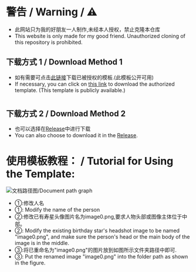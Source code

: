 # 警告 / Warning / ⚠

* 此网站只为我的好朋友一人制作,未经本人授权，禁止克隆本仓库
* This website is only made for my good friend. Unauthorized cloning of this repository is prohibited.

 ## 下载方式 1 / Download Method 1
* 如有需要可点击[此链接](https://github.com/user-attachments/files/16538179/html.zip)下载已被授权的模板.(此模板公开可用)
* If necessary, you can click on [this link](https://github.com/user-attachments/files/16538179/html.zip) to download the authorized template. (This template is publicly available.)
 
#
 
## 下载方式 2 / Download Method 2
* 也可以选择在[Release](https://github.com/yrmeng-07/html_00/releases/tag/0)中进行下载
* You can also choose to download it in the [Release](https://github.com/yrmeng-07/html_00/releases/tag/0). 

#

# 使用模板教程： / Tutorial for Using the Template:
![文档路径图/Document path graph](https://github.com/user-attachments/assets/f4e46b34-db92-474e-b280-b342032ddb2c)

* ①:修改人名
* ①: Modify the name of the person
* ②:修改已有寿星头像图片名为image0.png,要求人物头部或图像主体位于中部。
* ②: Modify the existing birthday star's headshot image to be named "image0.png", and make sure the person's head or the main body of the image is in the middle.
* ③:将已重命名为"image0.png"的图片放到如图所示文件夹路径中即可.
* ③: Put the renamed image "image0.png" into the folder path as shown in the figure.
